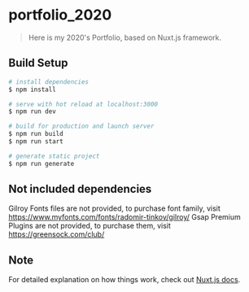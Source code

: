 # portfolio_2020

> Here is my 2020's Portfolio, based on Nuxt.js framework.

## Build Setup

```bash
# install dependencies
$ npm install

# serve with hot reload at localhost:3000
$ npm run dev

# build for production and launch server
$ npm run build
$ npm run start

# generate static project
$ npm run generate
```

## Not included dependencies
Gilroy Fonts files are not provided, to purchase font family, visit https://www.myfonts.com/fonts/radomir-tinkov/gilroy/
Gsap Premium Plugins are not provided, to purchase them, visit https://greensock.com/club/

## Note
For detailed explanation on how things work, check out [Nuxt.js docs](https://nuxtjs.org).
